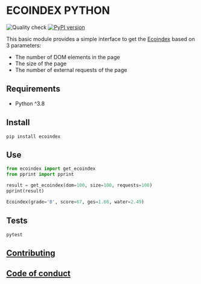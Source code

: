 # ECOINDEX PYTHON

![Quality check](https://github.com/cnumr/ecoindex_python/workflows/Quality%20checks/badge.svg)
[![PyPI version](https://badge.fury.io/py/ecoindex.svg)](https://badge.fury.io/py/ecoindex)

This basic module provides a simple interface to get the [Ecoindex](http://www.ecoindex.fr) based on 3 parameters:

- The number of DOM elements in the page
- The size of the page
- The number of external requests of the page

## Requirements

- Python ^3.8

## Install

```shell
pip install ecoindex
```

## Use

```python
from ecoindex import get_ecoindex
from pprint import pprint

result = get_ecoindex(dom=100, size=100, requests=100)
pprint(result)
```

```python
Ecoindex(grade='B', score=67, ges=1.66, water=2.49)
```

## Tests

```shell
pytest
```

## [Contributing](CONTRIBUTING.md)

## [Code of conduct](CODE_OF_CONDUCT.md)